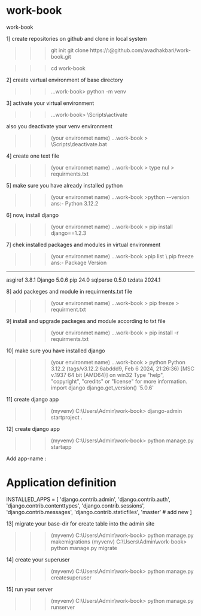 # work-book
work-book


1]  create repositories on github and clone in local system
>>> git init
>>>git clone https://<your-username>:<your-token>@github.com/avadhakbari/work-book.git

>>>cd work-book


2] create vartual environment of base directory
>>>...work-book> python -m venv <your environment name>


3] activate your virtual environment 
>>>...work-book> <your environment name>\Scripts\activate


also you deactivate your venv environment
>>>(your environmet name) ...work-book > <your environment name>\Scripts\deactivate.bat


4] create one text file
>>>(your environmet name) ...work-book > type nul > requirments.txt


5] make sure you have already installed python 
>>>(your environmet name) ...work-book >python --version 
>>>ans:- Python 3.12.2


6] now, install django
>>>(your environmet name) ...work-book > pip install django==1.2.3


7] chek installed packages and modules  in virtual environment 
>>>(your environmet name) ...work-book >pip list \ pip freeze
>>>ans:-
Package  Version
-------- -------
asgiref  3.8.1
Django   5.0.6
pip      24.0
sqlparse 0.5.0
tzdata   2024.1


8] add packeges and module in requirments.txt file 
>>>(your environmet name) ...work-book > pip freeze > requirment.txt


9] install and upgrade packeges and module according to txt file
>>>(your environmet name) ...work-book > pip install -r requirments.txt


10] make sure  you have installed django
>>> (your environmet name) ...work-book > python
Python 3.12.2 (tags/v3.12.2:6abddd9, Feb  6 2024, 21:26:36) [MSC v.1937 64 bit (AMD64)] on win32
Type "help", "copyright", "credits" or "license" for more information.
>>> import django
>>> django.get_version()
'5.0.6'


11] create django app 
>>>(myvenv) C:\Users\Admin\work-book> django-admin startproject <your project_name>.


12] create django app 
>>>(myvenv) C:\Users\Admin\work-book> python manage.py startapp <your app_name>

Add app-name :
# Application definition

INSTALLED_APPS = [
    'django.contrib.admin',
    'django.contrib.auth',
    'django.contrib.contenttypes',
    'django.contrib.sessions',
    'django.contrib.messages',
    'django.contrib.staticfiles',
    'master' # add new
]



13] migrate your base-dir for create table into the admin site
>>>(myvenv) C:\Users\Admin\work-book> python manage.py makemigrations
>>>(myvenv) C:\Users\Admin\work-book> python manage.py migrate


14] create your superuser
>>>(myvenv) C:\Users\Admin\work-book> python manage.py createsuperuser


15] run your server
>>>(myvenv) C:\Users\Admin\work-book> python manage.py runserver

